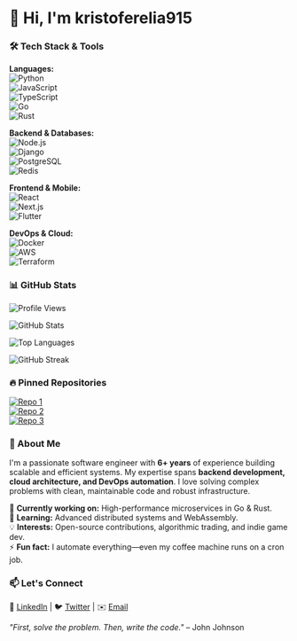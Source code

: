 # 👋 Hi, I'm kristoferelia915  

### 🛠️ Tech Stack & Tools  

**Languages:**  
![Python](https://img.shields.io/badge/-Python-3776AB?style=flat&logo=python&logoColor=white)  
![JavaScript](https://img.shields.io/badge/-JavaScript-F7DF1E?style=flat&logo=javascript&logoColor=black)  
![TypeScript](https://img.shields.io/badge/-TypeScript-3178C6?style=flat&logo=typescript&logoColor=white)  
![Go](https://img.shields.io/badge/-Go-00ADD8?style=flat&logo=go&logoColor=white)  
![Rust](https://img.shields.io/badge/-Rust-000000?style=flat&logo=rust&logoColor=white)  

**Backend & Databases:**  
![Node.js](https://img.shields.io/badge/-Node.js-339933?style=flat&logo=node.js&logoColor=white)  
![Django](https://img.shields.io/badge/-Django-092E20?style=flat&logo=django&logoColor=white)  
![PostgreSQL](https://img.shields.io/badge/-PostgreSQL-4169E1?style=flat&logo=postgresql&logoColor=white)  
![Redis](https://img.shields.io/badge/-Redis-DC382D?style=flat&logo=redis&logoColor=white)  

**Frontend & Mobile:**  
![React](https://img.shields.io/badge/-React-61DAFB?style=flat&logo=react&logoColor=black)  
![Next.js](https://img.shields.io/badge/-Next.js-000000?style=flat&logo=next.js&logoColor=white)  
![Flutter](https://img.shields.io/badge/-Flutter-02569B?style=flat&logo=flutter&logoColor=white)  

**DevOps & Cloud:**  
![Docker](https://img.shields.io/badge/-Docker-2496ED?style=flat&logo=docker&logoColor=white)  
![AWS](https://img.shields.io/badge/-AWS-232F3E?style=flat&logo=amazon-aws&logoColor=white)  
![Terraform](https://img.shields.io/badge/-Terraform-623CE4?style=flat&logo=terraform&logoColor=white)  

### 📊 GitHub Stats  

![Profile Views](https://komarev.com/ghpvc/?username=kristoferelia915&color=blue&style=flat)  

![GitHub Stats](https://github-readme-stats.vercel.app/api?username=kristoferelia915&show_icons=true&theme=radical)  

![Top Languages](https://github-readme-stats.vercel.app/api/top-langs/?username=kristoferelia915&layout=compact&theme=radical)  

![GitHub Streak](https://streak-stats.demolab.com/?user=kristoferelia915&theme=radical)  

### 🔥 Pinned Repositories  

[![Repo 1](https://github-readme-stats.vercel.app/api/pin/?username=kristoferelia915&repo=awesome-project&theme=radical)](https://github.com/kristoferelia915/awesome-project)  
[![Repo 2](https://github-readme-stats.vercel.app/api/pin/?username=kristoferelia915&repo=cloud-toolkit&theme=radical)](https://github.com/kristoferelia915/cloud-toolkit)  
[![Repo 3](https://github-readme-stats.vercel.app/api/pin/?username=kristoferelia915&repo=react-boilerplate&theme=radical)](https://github.com/kristoferelia915/react-boilerplate)  

### 🚀 About Me  

I'm a passionate software engineer with **6+ years** of experience building scalable and efficient systems. My expertise spans **backend development, cloud architecture, and DevOps automation**. I love solving complex problems with clean, maintainable code and robust infrastructure.  

🔭 **Currently working on:** High-performance microservices in Go & Rust.  
🌱 **Learning:** Advanced distributed systems and WebAssembly.  
💡 **Interests:** Open-source contributions, algorithmic trading, and indie game dev.  
⚡ **Fun fact:** I automate everything—even my coffee machine runs on a cron job.  

### 📫 Let's Connect  

🔗 [LinkedIn](#) | 🐦 [Twitter](#) | ✉️ [Email](#)  

*"First, solve the problem. Then, write the code."* – John Johnson

